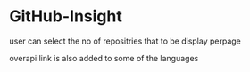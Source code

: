 # GitHub-Insight

user can select the no of repositries that to be display perpage

overapi link is also added to some of the languages